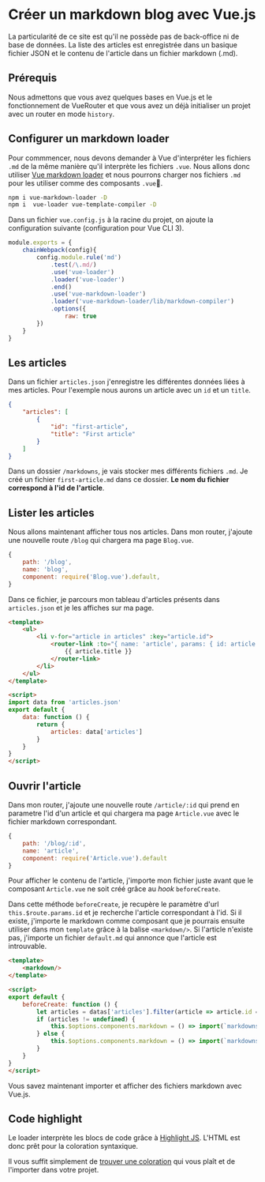 # Créer un markdown blog avec Vue.js
La particularité de ce site est qu'il ne possède pas de back-office ni de base de données. La liste des articles est enregistrée dans un basique fichier JSON et le contenu de l'article dans un fichier markdown (.md).

## Prérequis
Nous admettons que vous avez quelques bases en Vue.js et le fonctionnement de VueRouter et que vous avez un déjà initialiser un projet avec un router en mode `history`.

## Configurer un markdown loader
Pour commmencer, nous devons demander à Vue d'interpréter les fichiers `.md` de la même manière qu'il interprète les fichiers `.vue`. Nous allons donc utiliser [Vue markdown loader](https://github.com/QingWei-Li/vue-markdown-loader) et nous pourrons charger nos fichiers `.md` pour les utiliser comme des composants `.vue`.

```bash
npm i vue-markdown-loader -D
npm i  vue-loader vue-template-compiler -D
```

Dans un fichier `vue.config.js` à la racine du projet, on ajoute la configuration suivante (configuration pour Vue CLI 3).

```js
module.exports = {
    chainWebpack(config){
        config.module.rule('md')
            .test(/\.md/)
            .use('vue-loader')
            .loader('vue-loader')
            .end()
            .use('vue-markdown-loader')
            .loader('vue-markdown-loader/lib/markdown-compiler')
            .options({
                raw: true
        })
    }
}
```

## Les articles
Dans un fichier `articles.json` j'enregistre les différentes données liées à mes articles. Pour l'exemple nous aurons un article avec un `id` et un `title`.

```json
{
    "articles": [
        {
            "id": "first-article",
            "title": "First article"
        }
    ]
}
```

Dans un dossier `/markdowns`, je vais stocker mes différents fichiers `.md`. Je créé un fichier `first-article.md` dans ce dossier. **Le nom du fichier correspond à l'id de l'article**.

## Lister les articles
Nous allons maintenant afficher tous nos articles. Dans mon router, j'ajoute une nouvelle route `/blog` qui chargera ma page `Blog.vue`.

```js
{
    path: '/blog',
    name: 'blog',
    component: require('Blog.vue').default,
}
```

Dans ce fichier, je parcours mon tableau d'articles présents dans `articles.json` et je les affiches sur ma page.

```html js
<template>
    <ul>
        <li v-for="article in articles" :key="article.id">
            <router-link :to="{ name: 'article', params: { id: article.id }}">
                {{ article.title }}
            </router-link>
        </li>
    </ul>
</template>

<script>
import data from 'articles.json'
export default {
    data: function () {
        return {
            articles: data['articles']
        }
    }
}
</script>
```

## Ouvrir l'article
Dans mon router, j'ajoute une nouvelle route `/article/:id` qui prend en parametre l'id d'un article et qui chargera ma page `Article.vue` avec le fichier markdown correspondant.

```js
{
    path: '/blog/:id',
    name: 'article',
    component: require('Article.vue').default
}
```

Pour afficher le contenu de l'article, j'importe mon fichier juste avant que le composant `Article.vue` ne soit créé grâce au _hook_ `beforeCreate`. 

Dans cette méthode `beforeCreate`, je recupère le paramètre d'url `this.$route.params.id` et je recherche l'article correspondant à l'id. Si il existe, j'importe le markdown comme composant que je pourrais ensuite utiliser dans mon `template` grâce à la balise `<markdown/>`. Si l'article n'existe pas, j'importe un fichier `default.md` qui annonce que l'article est introuvable.

```html js
<template>
    <markdown/>
</template>

<script>
export default {
    beforeCreate: function () {
        let articles = datas['articles'].filter(article => article.id == this.$route.params.id)[0]
        if (articles != undefined) {
            this.$options.components.markdown = () => import(`markdowns/${this.$route.params.id}.md`)
        } else {
            this.$options.components.markdown = () => import(`markdowns/default.md`)
        }
    }
}
</script>
```

Vous savez maintenant importer et afficher des fichiers markdown avec Vue.js.

## Code highlight

Le loader interprète les blocs de code grâce à [Highlight JS](https://highlightjs.org/). L'HTML est donc prêt pour la coloration syntaxique.

Il vous suffit simplement de [trouver une coloration](https://github.com/highlightjs/highlight.js/tree/master/src/styles) qui vous plaît et de l'importer dans votre projet.